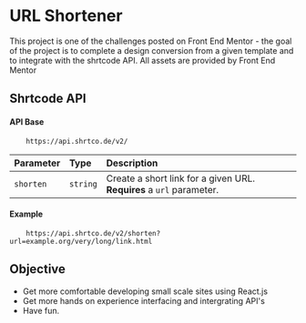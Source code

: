# URL Shortener

This project is one of the challenges posted on Front End Mentor - the goal of the project is to complete a design conversion from a given template and to integrate with the shrtcode API. All assets are provided by Front End Mentor


## Shrtcode API
#### API Base

```http
    https://api.shrtco.de/v2/
```

| Parameter | Type     | Description                       |
| :-------- | :------- | :-------------------------------- |
| `shorten`      | `string` |Create a short link for a given URL. **Requires** a `url` parameter. |

#### Example

```http
    https://api.shrtco.de/v2/shorten?url=example.org/very/long/link.html
```


## Objective
- Get more comfortable developing small scale sites using React.js
- Get more hands on experience interfacing and intergrating API's 
- Have fun.

